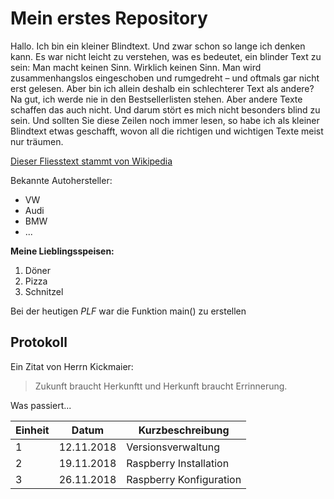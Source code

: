 # Mein erstes Repository

Hallo. Ich bin ein kleiner Blindtext. Und zwar schon so lange ich denken kann. Es war nicht leicht zu verstehen, was es bedeutet, ein blinder Text zu sein: Man macht keinen Sinn. Wirklich keinen Sinn. Man wird zusammenhangslos eingeschoben und rumgedreht – und oftmals gar nicht erst gelesen. Aber bin ich allein deshalb ein schlechterer Text als andere? Na gut, ich werde nie in den Bestsellerlisten stehen. Aber andere Texte schaffen das auch nicht. Und darum stört es mich nicht besonders blind zu sein. Und sollten Sie diese Zeilen noch immer lesen, so habe ich als kleiner Blindtext etwas geschafft, wovon all die richtigen und wichtigen Texte meist nur träumen.

[Dieser Fliesstext stammt von Wikipedia](https://designers-inn.de/blindtexte/)

Bekannte Autohersteller:

* VW
* Audi
* BMW
* ...

**Meine Lieblingsspeisen:**

1. Döner
1. Pizza
1. Schnitzel

Bei der heutigen *PLF* war die Funktion main() zu erstellen

## Protokoll

Ein Zitat von Herrn Kickmaier:

> Zukunft braucht Herkunftt und Herkunft braucht Errinnerung.

Was passiert...

Einheit | Datum | Kurzbeschreibung
--------|----------|-------------
1 | 12.11.2018 | Versionsverwaltung
2 | 19.11.2018 | Raspberry Installation
3 | 26.11.2018 | Raspberry Konfiguration
